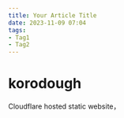 ```yaml
---
title: Your Article Title
date: 2023-11-09 07:04
tags:
- Tag1
- Tag2
---
```

# korodough
Cloudflare hosted static website，

